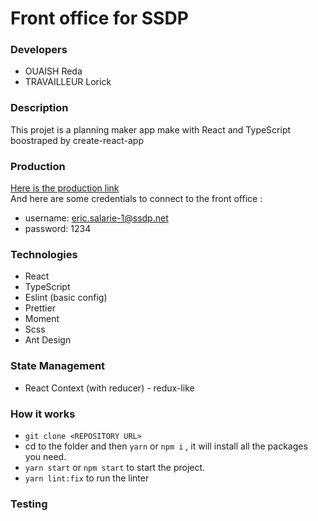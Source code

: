 # Front office for SSDP

### Developers
- OUAISH Reda
- TRAVAILLEUR Lorick

### Description

This projet is a planning maker app make with React and TypeScript boostraped by create-react-app

### Production

[Here is the production link](http://15.188.3.249/)  
And here are some credentials to connect to the front office :  

- username: eric.salarie-1@ssdp.net
- password: 1234

### Technologies

- React
- TypeScript
- Eslint (basic config)
- Prettier
- Moment
- Scss
- Ant Design

### State Management
- React Context (with reducer) - redux-like


### How it works

- ```git clone <REPOSITORY URL>```
- cd to the folder and then `yarn` or `npm i` , it will install all the packages you need.
- `yarn start` or `npm start` to start the project.
- `yarn lint:fix` to run the linter

### Testing

